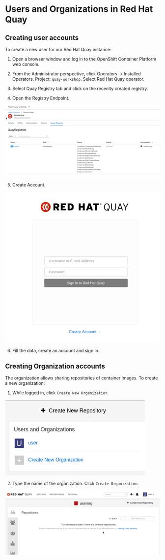 # Users and Organizations in Red Hat Quay

## Creating user accounts

To create a new user for our Red Hat Quay instance:

1. Open a browser window and log in to the OpenShift Container Platform web console.

2. From the Administrator perspective, click Operators → Installed Operators. Project: `quay-workshop`. Select Red Hat Quay operator.

3. Select Quay Registry tab and click on the recenlty created registry.

4. Open the Registry Endpoint.

![Quay Registries](img/quay-registries.png)

5. Create Account.

![Quay Sign in page](img/quay-create-account.png)

6. Fill the data, create an account and sign in.

## Creating Organization accounts

The organization allows sharing repositories of container images. To create a new organization:

1. While logged in, click `Create New Organization`.

![Quay Create Organization](img/quay-create-org.png)

2. Type the name of the organization. Click `Create Organization`.

![Quay user organization](img/org.png)
